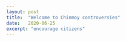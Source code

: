 ```yaml
---
layout: post
title:  "Welcome to Chinmoy controversies"
date:   2020-06-25
excerpt: "encourage citizens"
---
```

